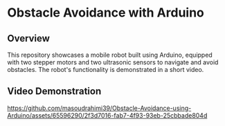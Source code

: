 # Obstacle Avoidance with Arduino

## Overview

This repository showcases a mobile robot built using Arduino, equipped with two stepper motors and two ultrasonic sensors to navigate and avoid obstacles. The robot's functionality is demonstrated in a short video.

## Video Demonstration

https://github.com/masoudrahimi39/Obstacle-Avoidance-using-Arduino/assets/65596290/2f3d7016-fab7-4f93-93eb-25cbbade804d

